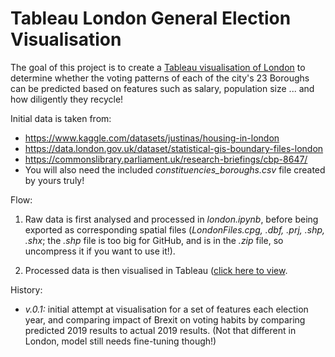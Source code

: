 
# Tableau London General Election Visualisation

The goal of this project is to create a [Tableau visualisation of London](https://public.tableau.com/shared/4HJPKQ94X?:display_count=n&:origin=viz_share_link) to determine whether the voting patterns of each of the city's 23 Boroughs can be predicted based on features such as salary, population size ... and how diligently they recycle!

Initial data is taken from:
- https://www.kaggle.com/datasets/justinas/housing-in-london
- https://data.london.gov.uk/dataset/statistical-gis-boundary-files-london
- https://commonslibrary.parliament.uk/research-briefings/cbp-8647/
- You will also need the included *constituencies_boroughs.csv* file created by yours truly!

Flow:
1. Raw data is first analysed and processed in *london.ipynb*, before being exported as corresponding spatial files (*LondonFiles.cpg, .dbf, .prj, .shp, .shx*; the *.shp* file is too big for GitHub, and is in the *.zip* file, so uncompress it if you want to use it!).

2. Processed data is then visualised in Tableau ([click here to view](https://public.tableau.com/shared/4HJPKQ94X?:display_count=n&:origin=viz_share_link).

History:
- *v.0.1:* initial attempt at visualisation for a set of features each election year, and comparing impact of Brexit on voting habits by comparing predicted 2019 results to actual 2019 results. (Not that different in London, model still needs fine-tuning though!)

